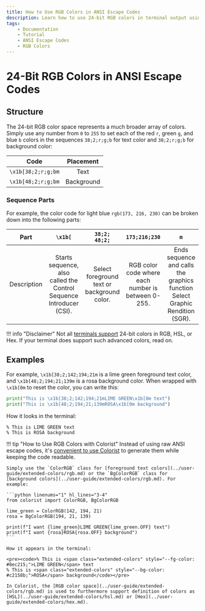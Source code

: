 ```yaml
---
title: How to Use RGB Colors in ANSI Escape Codes
description: Learn how to use 24-bit RGB colors in terminal output using Python and ANSI escape codes. Includes code examples.
tags:
    - Documentation
    - Tutorial
    - ANSI Escape Codes
    - RGB Colors
---
```


# 24-Bit RGB Colors in ANSI Escape Codes
## Structure
The 24-bit RGB color space represents a much broader array of colors. Simply use any number from `0` to `255` to set each of the red `r`, green `g`, and blue `b` colors in the sequences `38;2;r;g;b` for text color and `38;2;r;g;b` for background color:

| Code               | Placement  |
| :----------------: | :--------: |
| `\x1b[38;2;r;g;bm` | Text       |
| `\x1b[48;2;r;g;bm` | Background |

### Sequence Parts
For example, the color code for light blue `rgb(173, 216, 230)` can be broken down into the following parts:

| Part        | `\x1b[` | `38;2;`<br>`48;2;` | `173;216;230` | `m` |
| ----------- | :-----: | :----------------: | :-----------: | :-: |
| Description | Starts sequence, also called the Control Sequence Introducer (CSI). | Select foreground text or background color. | RGB color code where each number is between 0-255. | Ends sequence and calls the graphics function Select Graphic Rendition (SGR). |

!!! info "Disclaimer"
    Not all [terminals support](../user-guide/materials/terminal-support.md) 24-bit colors in RGB, HSL, or Hex. If your terminal does support such advanced colors, read on.

## Examples
For example, `\x1b[38;2;142;194;21m` is a lime green foreground text color, and `\x1b[48;2;194;21;139m` is a rosa background color. When wrapped with `\x1b[0m` to reset the color, you can write this:

```python linenums="1"
print("This is \x1b[38;2;142;194;21mLIME GREEN\x1b[0m text")
print("This is \x1b[48;2;194;21;139mROSA\x1b[0m background")
```

How it looks in the terminal:

<pre><code>% This is <span class="extended-colors" style="--fg-color: #8ec215;">LIME GREEN</span> text
% This is <span class="extended-colors" style="--bg-color: #c2158b;">ROSA</span> background</code></pre>

!!! tip "How to Use RGB Colors with Colorist"
    Instead of using raw ANSI escape codes, it's [convenient to use Colorist](../user-guide/index.md) to generate them while keeping the code readable.

    Simply use the `ColorRGB` class for [foreground text colors](../user-guide/extended-colors/rgb.md) or the `BgColorRGB` class for [background colors](../user-guide/extended-colors/rgb.md). For example:

    ```python linenums="1" hl_lines="3-4"
    from colorist import ColorRGB, BgColorRGB

    lime_green = ColorRGB(142, 194, 21)
    rosa = BgColorRGB(194, 21, 139)

    print(f"I want {lime_green}LIME GREEN{lime_green.OFF} text")
    print(f"I want {rosa}ROSA{rosa.OFF} background")
    ```

    How it appears in the terminal:

    <pre><code>% This is <span class="extended-colors" style="--fg-color: #8ec215;">LIME GREEN</span> text
    % This is <span class="extended-colors" style="--bg-color: #c2158b;">ROSA</span> background</code></pre>

    In Colorist, the [RGB color space](../user-guide/extended-colors/rgb.md) is used to furthermore support definition of colors as [HSL](../user-guide/extended-colors/hsl.md) or [Hex](../user-guide/extended-colors/hex.md).
